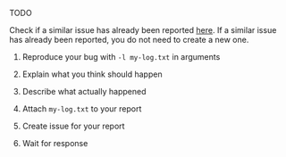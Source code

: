 TODO

Check if a similar issue has already been reported [here](https://codeberg.org/grisha/newsraft/issues). If a similar issue has already been reported, you do not need to create a new one.

1. Reproduce your bug with `-l my-log.txt` in arguments

2. Explain what you think should happen

3. Describe what actually happened

4. Attach `my-log.txt` to your report

5. Create issue for your report

6. Wait for response
